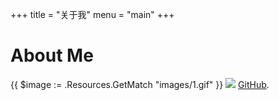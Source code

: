 +++
title = "关于我"
menu = "main"
+++

# About Me

{{ $image := .Resources.GetMatch "images/1.gif" }}
<img src="{{ $image.RelPermalink }}" width="{{ $image.Width }}" height="{{ $image.Height }}">
[GitHub](https://github.com/jiezai-cbd).
